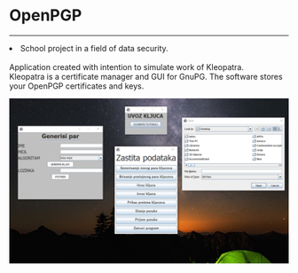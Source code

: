 <h1> OpenPGP </h1>
<hr/>
 <li>School project in a field of data security.</li><br/>
 Application created with intention to simulate work of Kleopatra.<br/>
 Kleopatra is a certificate manager and GUI for GnuPG. The software stores your OpenPGP certificates and keys.<br/>
 <p align="center">
  <img src="/Capture.PNG">
</p>
 
